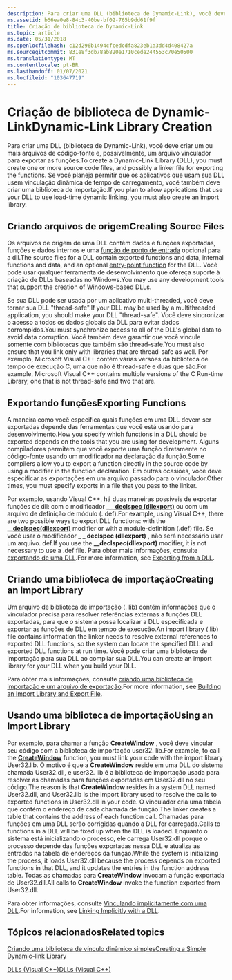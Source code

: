 ```yaml
---
description: Para criar uma DLL (biblioteca de Dynamic-Link), você deve criar um ou mais arquivos de código-fonte e, possivelmente, um arquivo vinculador para exportar as funções.
ms.assetid: b66ea0e8-84c3-40be-bf02-765b9dd61f9f
title: Criação de biblioteca de Dynamic-Link
ms.topic: article
ms.date: 05/31/2018
ms.openlocfilehash: c12d296b1494cfcedcdfa823eb1a3dd4d408427a
ms.sourcegitcommit: 831e8f3db78ab820e1710cede244553c70e50500
ms.translationtype: MT
ms.contentlocale: pt-BR
ms.lasthandoff: 01/07/2021
ms.locfileid: "103647719"
---
```

# <a name="dynamic-link-library-creation"></a><span data-ttu-id="550fd-103">Criação de biblioteca de Dynamic-Link</span><span class="sxs-lookup"><span data-stu-id="550fd-103">Dynamic-Link Library Creation</span></span>

<span data-ttu-id="550fd-104">Para criar uma DLL (biblioteca de Dynamic-Link), você deve criar um ou mais arquivos de código-fonte e, possivelmente, um arquivo vinculador para exportar as funções.</span><span class="sxs-lookup"><span data-stu-id="550fd-104">To create a Dynamic-Link Library (DLL), you must create one or more source code files, and possibly a linker file for exporting the functions.</span></span> <span data-ttu-id="550fd-105">Se você planeja permitir que os aplicativos que usam sua DLL usem vinculação dinâmica de tempo de carregamento, você também deve criar uma biblioteca de importação.</span><span class="sxs-lookup"><span data-stu-id="550fd-105">If you plan to allow applications that use your DLL to use load-time dynamic linking, you must also create an import library.</span></span>

## <a name="creating-source-files"></a><span data-ttu-id="550fd-106">Criando arquivos de origem</span><span class="sxs-lookup"><span data-stu-id="550fd-106">Creating Source Files</span></span>

<span data-ttu-id="550fd-107">Os arquivos de origem de uma DLL contêm dados e funções exportadas, funções e dados internos e uma [função de ponto de entrada](dynamic-link-library-entry-point-function.md) opcional para a dll.</span><span class="sxs-lookup"><span data-stu-id="550fd-107">The source files for a DLL contain exported functions and data, internal functions and data, and an optional [entry-point function](dynamic-link-library-entry-point-function.md) for the DLL.</span></span> <span data-ttu-id="550fd-108">Você pode usar qualquer ferramenta de desenvolvimento que ofereça suporte à criação de DLLs baseadas no Windows.</span><span class="sxs-lookup"><span data-stu-id="550fd-108">You may use any development tools that support the creation of Windows-based DLLs.</span></span>

<span data-ttu-id="550fd-109">Se sua DLL pode ser usada por um aplicativo multi-threaded, você deve tornar sua DLL "thread-safe".</span><span class="sxs-lookup"><span data-stu-id="550fd-109">If your DLL may be used by a multithreaded application, you should make your DLL "thread-safe".</span></span> <span data-ttu-id="550fd-110">Você deve sincronizar o acesso a todos os dados globais da DLL para evitar dados corrompidos.</span><span class="sxs-lookup"><span data-stu-id="550fd-110">You must synchronize access to all of the DLL's global data to avoid data corruption.</span></span> <span data-ttu-id="550fd-111">Você também deve garantir que você vincule somente com bibliotecas que também são thread-safe.</span><span class="sxs-lookup"><span data-stu-id="550fd-111">You must also ensure that you link only with libraries that are thread-safe as well.</span></span> <span data-ttu-id="550fd-112">Por exemplo, Microsoft Visual C++ contém várias versões da biblioteca de tempo de execução C, uma que não é thread-safe e duas que são.</span><span class="sxs-lookup"><span data-stu-id="550fd-112">For example, Microsoft Visual C++ contains multiple versions of the C Run-time Library, one that is not thread-safe and two that are.</span></span>

## <a name="exporting-functions"></a><span data-ttu-id="550fd-113">Exportando funções</span><span class="sxs-lookup"><span data-stu-id="550fd-113">Exporting Functions</span></span>

<span data-ttu-id="550fd-114">A maneira como você especifica quais funções em uma DLL devem ser exportadas depende das ferramentas que você está usando para desenvolvimento.</span><span class="sxs-lookup"><span data-stu-id="550fd-114">How you specify which functions in a DLL should be exported depends on the tools that you are using for development.</span></span> <span data-ttu-id="550fd-115">Alguns compiladores permitem que você exporte uma função diretamente no código-fonte usando um modificador na declaração da função.</span><span class="sxs-lookup"><span data-stu-id="550fd-115">Some compilers allow you to export a function directly in the source code by using a modifier in the function declaration.</span></span> <span data-ttu-id="550fd-116">Em outras ocasiões, você deve especificar as exportações em um arquivo passado para o vinculador.</span><span class="sxs-lookup"><span data-stu-id="550fd-116">Other times, you must specify exports in a file that you pass to the linker.</span></span>

<span data-ttu-id="550fd-117">Por exemplo, usando Visual C++, há duas maneiras possíveis de exportar funções de dll: com o modificador [**\_ \_ declspec (dllexport)**](https://msdn.microsoft.com/library/3y1sfaz2(v=VS.71).aspx) ou com um arquivo de definição de módulo (. def).</span><span class="sxs-lookup"><span data-stu-id="550fd-117">For example, using Visual C++, there are two possible ways to export DLL functions: with the [**\_\_declspec(dllexport)**](https://msdn.microsoft.com/library/3y1sfaz2(v=VS.71).aspx) modifier or with a module-definition (.def) file.</span></span> <span data-ttu-id="550fd-118">Se você usar o modificador **\_ \_ declspec (dllexport)** , não será necessário usar um arquivo. def.</span><span class="sxs-lookup"><span data-stu-id="550fd-118">If you use the **\_\_declspec(dllexport)** modifier, it is not necessary to use a .def file.</span></span> <span data-ttu-id="550fd-119">Para obter mais informações, consulte [exportando de uma DLL](/cpp/build/exporting-from-a-dll?view=vs-2019).</span><span class="sxs-lookup"><span data-stu-id="550fd-119">For more information, see [Exporting from a DLL](/cpp/build/exporting-from-a-dll?view=vs-2019).</span></span>

## <a name="creating-an-import-library"></a><span data-ttu-id="550fd-120">Criando uma biblioteca de importação</span><span class="sxs-lookup"><span data-stu-id="550fd-120">Creating an Import Library</span></span>

<span data-ttu-id="550fd-121">Um arquivo de biblioteca de importação (. lib) contém informações que o vinculador precisa para resolver referências externas a funções DLL exportadas, para que o sistema possa localizar a DLL especificada e exportar as funções de DLL em tempo de execução.</span><span class="sxs-lookup"><span data-stu-id="550fd-121">An import library (.lib) file contains information the linker needs to resolve external references to exported DLL functions, so the system can locate the specified DLL and exported DLL functions at run time.</span></span> <span data-ttu-id="550fd-122">Você pode criar uma biblioteca de importação para sua DLL ao compilar sua DLL.</span><span class="sxs-lookup"><span data-stu-id="550fd-122">You can create an import library for your DLL when you build your DLL.</span></span>

<span data-ttu-id="550fd-123">Para obter mais informações, consulte [criando uma biblioteca de importação e um arquivo de exportação](/cpp/build/reference/building-an-import-library-and-export-file?view=vs-2019).</span><span class="sxs-lookup"><span data-stu-id="550fd-123">For more information, see [Building an Import Library and Export File](/cpp/build/reference/building-an-import-library-and-export-file?view=vs-2019).</span></span>

## <a name="using-an-import-library"></a><span data-ttu-id="550fd-124">Usando uma biblioteca de importação</span><span class="sxs-lookup"><span data-stu-id="550fd-124">Using an Import Library</span></span>

<span data-ttu-id="550fd-125">Por exemplo, para chamar a função [**CreateWindow**](/windows/win32/api/winuser/nf-winuser-createwindowa) , você deve vincular seu código com a biblioteca de importação user32. lib.</span><span class="sxs-lookup"><span data-stu-id="550fd-125">For example, to call the [**CreateWindow**](/windows/win32/api/winuser/nf-winuser-createwindowa) function, you must link your code with the import library User32.lib.</span></span> <span data-ttu-id="550fd-126">O motivo é que a **CreateWindow** reside em uma DLL do sistema chamada User32.dll, e user32. lib é a biblioteca de importação usada para resolver as chamadas para funções exportadas em User32.dll no seu código.</span><span class="sxs-lookup"><span data-stu-id="550fd-126">The reason is that **CreateWindow** resides in a system DLL named User32.dll, and User32.lib is the import library used to resolve the calls to exported functions in User32.dll in your code.</span></span> <span data-ttu-id="550fd-127">O vinculador cria uma tabela que contém o endereço de cada chamada de função.</span><span class="sxs-lookup"><span data-stu-id="550fd-127">The linker creates a table that contains the address of each function call.</span></span> <span data-ttu-id="550fd-128">Chamadas para funções em uma DLL serão corrigidas quando a DLL for carregada.</span><span class="sxs-lookup"><span data-stu-id="550fd-128">Calls to functions in a DLL will be fixed up when the DLL is loaded.</span></span> <span data-ttu-id="550fd-129">Enquanto o sistema está inicializando o processo, ele carrega User32.dll porque o processo depende das funções exportadas nessa DLL e atualiza as entradas na tabela de endereços da função.</span><span class="sxs-lookup"><span data-stu-id="550fd-129">While the system is initializing the process, it loads User32.dll because the process depends on exported functions in that DLL, and it updates the entries in the function address table.</span></span> <span data-ttu-id="550fd-130">Todas as chamadas para **CreateWindow** invocam a função exportada de User32.dll.</span><span class="sxs-lookup"><span data-stu-id="550fd-130">All calls to **CreateWindow** invoke the function exported from User32.dll.</span></span>

<span data-ttu-id="550fd-131">Para obter informações, consulte [Vinculando implicitamente com uma DLL](/previous-versions/d14wsce5(v=vs.140)).</span><span class="sxs-lookup"><span data-stu-id="550fd-131">For information, see [Linking Implicitly with a DLL](/previous-versions/d14wsce5(v=vs.140)).</span></span>

## <a name="related-topics"></a><span data-ttu-id="550fd-132">Tópicos relacionados</span><span class="sxs-lookup"><span data-stu-id="550fd-132">Related topics</span></span>

<dl> <dt>

[<span data-ttu-id="550fd-133">Criando uma biblioteca de vínculo dinâmico simples</span><span class="sxs-lookup"><span data-stu-id="550fd-133">Creating a Simple Dynamic-link Library</span></span>](creating-a-simple-dynamic-link-library.md)
</dt> <dt>

[<span data-ttu-id="550fd-134">DLLs (Visual C++)</span><span class="sxs-lookup"><span data-stu-id="550fd-134">DLLs (Visual C++)</span></span>](/cpp/build/dlls-in-visual-cpp?view=vs-2019)
</dt> </dl>

 

 
